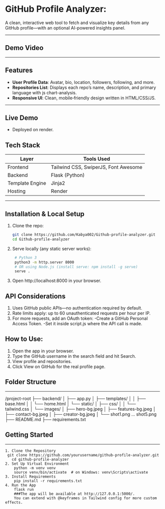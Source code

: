 # GitHub Profile Analyzer:

A clean, interactive web tool to fetch and visualize key details from any GitHub profile—with an optional AI-powered insights panel.

---

## Demo Video
>
---
## Features

- **User Profile Data**: Avatar, bio, location, followers, following, and more.  
- **Repositories List**: Displays each repo’s name, description, and primary language with js chart-analysis. 
- **Responsive UI**: Clean, mobile‑friendly design written in HTML/CSS/JS.

---
## Live Demo
- Deployed on render.

## Tech Stack
| Layer         | Tools Used                        |
|---------------|------------------------------------|
| Frontend      | Tailwind CSS, SwiperJS, Font Awesome |
| Backend       | Flask (Python)                     |
| Template Engine | Jinja2                          |
| Hosting       | Render                      |
---

## Installation & Local Setup
1. Clone the repo:
   ```bash
   git clone https://github.com/Kabya002/Github-profile-analyzer.git
   cd Github-profile-analyzer
2. Serve locally (any static server works):
   ```bash
    # Python 3
    python3 -m http.server 8000
    # OR using Node.js (install serve: npm install -g serve)
    serve .
3. Open http://localhost:8000 in your browser.

API Considerations
---
1. Uses GitHub public APIs—no authentication required by default.
2. Rate limits apply: up to 60 unauthenticated requests per hour per IP.
3. For more requests, add an OAuth token:
     -Create a GitHub Personal Access Token.
     -Set it inside script.js where the API call is made.
   
How to Use:
---
1. Open the app in your browser.
2. Type the GitHub username in the search field and hit Search.
3. View profile and repositories.
4. Click View on GitHub for the real profile page.

## Folder Structure
---
/project-root
├── backend/
│ ├── app.py
│ ├── templates/
│ │ ├── base.html
│ │ └── home.html
│ └── static/
│ ├── css/
│ │ └── tailwind.css
│ └── images/
│ ├── hero-bg.jpeg
│ ├── features-bg.jpeg
│ ├── contact-bg.jpeg
│ ├── creator-bg.jpeg
│ └── shot1.png ... shot5.png
├── README.md
├── requirements.txt

## Getting Started
---
    1. Clone the Repository
     git clone https://github.com/yourusername/github-profile-analyzer.git
       cd github-profile-analyzer
    2. Set Up Virtual Environment
        python -m venv venv
        source venv/bin/activate  # on Windows: venv\Scripts\activate
    3. Install Requirements
        pip install -r requirements.txt
    4. Run the App
        flask run
        ###The app will be available at http://127.0.0.1:5000/.
        You can extend with @keyframes in Tailwind config for more custom effects.
